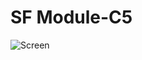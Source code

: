 # SF Module-C5

![Screen](https://user-images.githubusercontent.com/44488666/95121563-68770580-0779-11eb-9987-81b37ac241eb.png)
